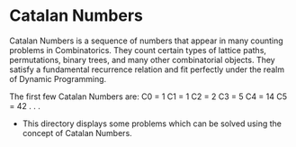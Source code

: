 # Catalan Numbers

Catalan Numbers is a sequence of numbers that appear in many counting problems in Combinatorics. They count certain types of lattice paths, permutations, binary trees, and many other combinatorial objects. They satisfy a fundamental recurrence relation and fit perfectly under the realm of Dynamic Programming. 

The first few Catalan Numbers are: 
C0 = 1
C1 = 1
C2 = 2
C3 = 5
C4 = 14
C5 = 42
.
.
.

* This directory displays some problems which can be solved using the concept of Catalan Numbers.